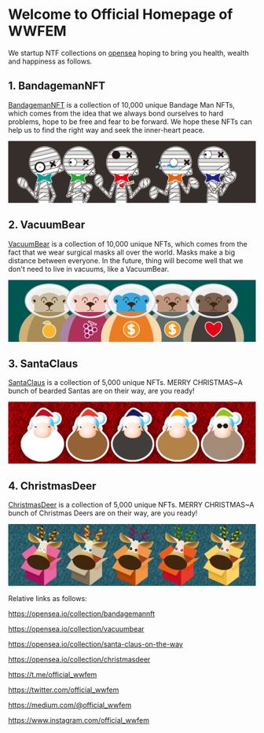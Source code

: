 # Welcome to Official Homepage of WWFEM
We startup NTF collections on [opensea](https://opensea.io/wwfem) hoping to bring you health, wealth and happiness as follows.
 
## 1. BandagemanNFT
[BandagemanNFT](https://opensea.io/collection/bandagemannft) is a collection of 10,000 unique Bandage Man NFTs, which comes from the idea that we always bond ourselves to hard problems, hope to be free and fear to be forward. We hope these NFTs can help us to find the right way and seek the inner-heart peace.

![banner Bandageman1w](https://github.com/wwfem/official_wwfem/blob/main/logo/Banner.png)

## 2. VacuumBear
[VacuumBear](https://opensea.io/collection/vacuumbear) is a collection of 10,000 unique NFTs, which comes from the fact that we wear surgical masks all over the world. Masks make a big distance between everyone. In the future, thing will become well that we don't need to live in vacuums, like a VacuumBear. 

![banner BannerVacuumBear](https://github.com/wwfem/official_wwfem/blob/main/logo/BearBanner.png)

## 3. SantaClaus
[SantaClaus](https://opensea.io/collection/santa-claus-on-the-way) is a collection of 5,000 unique NFTs. MERRY CHRISTMAS~A bunch of bearded Santas are on their way, are you ready!

![BannerSantaClaus.png](https://github.com/wwfem/official_wwfem/blob/main/logo/BannerSantaClaus.png)

## 4. ChristmasDeer
[ChristmasDeer](https://opensea.io/collection/christmasdeer) is a collection of 5,000 unique NFTs. MERRY CHRISTMAS~A bunch of Christmas Deers are on their way, are you ready!

![ChristmasdeerBanner.png](https://github.com/wwfem/official_wwfem/blob/main/logo/ChristmasdeerBanner.png)

Relative links as follows:

https://opensea.io/collection/bandagemannft

https://opensea.io/collection/vacuumbear

https://opensea.io/collection/santa-claus-on-the-way

https://opensea.io/collection/christmasdeer

https://t.me/official_wwfem

https://twitter.com/official_wwfem

https://medium.com/@official_wwfem

https://www.instagram.com/official_wwfem

